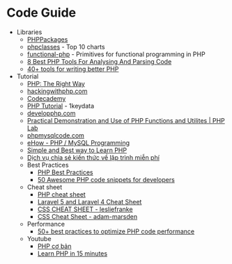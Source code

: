# Code Guide
* Libraries
    - [PHPPackages](https://phppackages.org/)
    - [phpclasses](http://goo.gl/VirIqh) - Top 10 charts
    - [functional-php](https://goo.gl/hoZ5Tb) - Primitives for functional programming in PHP
    - [8 Best PHP Tools For Analysing And Parsing Code](http://goo.gl/Ag2qrY)
    - [40+ tools for writing better PHP](http://goo.gl/qvHTlb)
* Tutorial
    - [PHP: The Right Way](http://www.phptherightway.com/)
    - [hackingwithphp.com](http://www.hackingwithphp.com/)
    - [Codecademy](https://goo.gl/i8IXJO)
    - [PHP Tutorial](http://goo.gl/9v6ixl) - 1keydata
    - [developphp.com](https://www.developphp.com/)
    - [Practical Demonstration and Use of PHP Functions and Utilites | PHP Lab](http://www.phplab.info/)
    - [phpmysqlcode.com](http://www.phpmysqlcode.com/)
    - [eHow - PHP / MySQL Programming](http://goo.gl/E3Fxmc)
    - [Simple and Best way to Learn PHP](https://goo.gl/hmGzE2)
    - [Dịch vụ chia sẻ kiến thức về lập trình miễn phí](https://viblo.asia/vi)
    - Best Practices
        - [PHP Best Practices](http://goo.gl/xIHpts)
        - [50 Awesome PHP code snippets for developers](https://goo.gl/jdZ1lH)
    - Cheat sheet
        - [PHP cheat sheet](http://phpcheatsheets.com/)
        - [Laravel 5 and Laravel 4 Cheat Sheet](http://goo.gl/v9z8dZ)
        - [CSS CHEAT SHEET - lesliefranke](http://goo.gl/Qs7bUQ)
        - [CSS Cheat Sheet - adam-marsden](http://goo.gl/62u78W)
    - Performance
        - [50+ best practices to optimize PHP code performance](http://goo.gl/QC4VY1)
    - Youtube
        - [PHP cơ bản](https://goo.gl/nje9aL)
        - [Learn PHP in 15 minutes](https://youtu.be/ZdP0KM49IVk)
